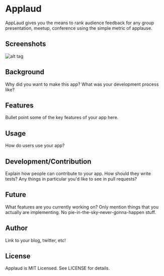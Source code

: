 # Applaud

AppLaud gives you the means to rank audience feedback for any group presentation, meetup, conference using the simple metric of applause.

## Screenshots

![alt tag](https://raw.github.com/finvansant/AppLaud_app/master/public/applaud_logo.png)

## Background

Why did you want to make this app? What was your development process
like?

## Features

Bullet point some of the key features of your app here.

## Usage

How do users use your app?

## Development/Contribution

Explain how people can contribute to your app. How should they write tests?
Any things in particular you'd like to see in pull requests?

## Future

What features are you currently working on? Only mention things that you
actually are implementing. No pie-in-the-sky-never-gonna-happen stuff.

## Author

Link to your blog, twitter, etc!

## License

Applaud is MIT Licensed. See LICENSE for details.